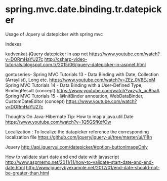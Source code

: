 # spring.mvc.date.binding.tr.datepicker
Usage of Jquery ui datepicker with spring mvc


Indexes

kudvenkat-jQuery datepicker in asp net
  https://www.youtube.com/watch?v=DORmHaYU27c
  http://csharp-video-tutorials.blogspot.com.tr/2015/06/jquery-datepicker-in-aspnet.html

gontuseries-
  Spring MVC Tutorials 13 - Data Binding with Date, Collection (Arraylist), Long etc.
    https://www.youtube.com/watch?v=ZEz_0V8EJpM
  Spring MVC Tutorials 14 - Data Binding with a User-Defined Type, BindingResult (concept)
    https://www.youtube.com/watch?v=zyJr_uc8haA
  Spring MVC Tutorials 15 - @InitBinder annotation, WebDataBinder, CustomDateEditor (concept)
    https://www.youtube.com/watch?v=DORmHaYU27c

Thoughts On Java-Hibernate Tip: How to map a java.util.Date
  https://www.youtube.com/watch?v=1Q5GSfKdfOw

Localization : To localize the datapicker reference the corresponding localization file
  https://github.com/jquery/jquery-ui/tree/master/ui/i18n
 
 Jquery
  http://api.jqueryui.com/datepicker/#option-buttonImageOnly
  
How to validate start date and end date with javascript
  http://www.aspmemo.net/2011/11/how-to-validate-start-date-and-end-date.html
  http://www.jquerybyexample.net/2012/01/end-date-should-not-be-greater-than.html

  

